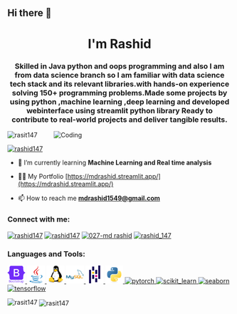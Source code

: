 ## Hi there 👋

<!--
**rasit147/rasit147** is a ✨ _special_ ✨ repository because its `README.md` (this file) appears on your GitHub profile.

Here are some ideas to get you started:

- 🔭 I’m currently working on ...
- 🌱 I’m currently learning ...
- 👯 I’m looking to collaborate on ...
- 🤔 I’m looking for help with ...
- 💬 Ask me about ...
- 📫 How to reach me: ...
- 😄 Pronouns: ...
- ⚡ Fun fact: ...
-->


<h1 align="center"> I'm Rashid</h1>
<h3 align="center">Skilled in Java python and oops programming and also I am from data science branch so I am familiar with data science tech stack and its relevant libraries.with hands-on experience solving 150+ programming problems.Made some projects by using python ,machine learning ,deep learning and developed webinterface using streamlit python library Ready to contribute to real-world projects and deliver tangible results.</h3>
<img align="right" alt="Coding" width="400" src="https://img.freepik.com/premium-photo/3d-flat-cartoon-data-scientist-analyzing-big-data-digital-transformation-data-scientist-wor_980716-174028.jpg">


<p align="left"> <img src="https://komarev.com/ghpvc/?username=rasit147&label=Profile%20views&color=0e75b6&style=flat" alt="rasit147" /> </p>

<p align="left"> <a href="https://twitter.com/rashid147" target="blank"><img src="https://img.shields.io/twitter/follow/rashid147?logo=twitter&style=for-the-badge" alt="rashid147" /></a> </p>

- 🌱 I’m currently learning **Machine Learning and Real time analysis**

- 👨‍💻 My Portfolio [https://mdrashid.streamlit.app/](https://mdrashid.streamlit.app/)

- 📫 How to reach me **mdrashid1549@gmail.com**

<h3 align="left">Connect with me:</h3>
<p align="left">
<a href="https://twitter.com/rashid147" target="blank"><img align="center" src="https://raw.githubusercontent.com/rahuldkjain/github-profile-readme-generator/master/src/images/icons/Social/twitter.svg" alt="rashid147" height="30" width="40" /></a>
<a href="https://kaggle.com/rashid147" target="blank"><img align="center" src="https://raw.githubusercontent.com/rahuldkjain/github-profile-readme-generator/master/src/images/icons/Social/kaggle.svg" alt="rashid147" height="30" width="40" /></a>
<a href="https://www.hackerrank.com/027-md rashid" target="blank"><img align="center" src="https://raw.githubusercontent.com/rahuldkjain/github-profile-readme-generator/master/src/images/icons/Social/hackerrank.svg" alt="027-md rashid" height="30" width="40" /></a>
<a href="https://www.leetcode.com/rashid_147" target="blank"><img align="center" src="https://raw.githubusercontent.com/rahuldkjain/github-profile-readme-generator/master/src/images/icons/Social/leet-code.svg" alt="rashid_147" height="30" width="40" /></a>
</p>

<h3 align="left">Languages and Tools:</h3>
<p align="left"> <a href="https://getbootstrap.com" target="_blank" rel="noreferrer"> <img src="https://raw.githubusercontent.com/devicons/devicon/master/icons/bootstrap/bootstrap-plain-wordmark.svg" alt="bootstrap" width="40" height="40"/> </a> <a href="https://www.java.com" target="_blank" rel="noreferrer"> <img src="https://raw.githubusercontent.com/devicons/devicon/master/icons/java/java-original.svg" alt="java" width="40" height="40"/> </a> <a href="https://www.linux.org/" target="_blank" rel="noreferrer"> <img src="https://raw.githubusercontent.com/devicons/devicon/master/icons/linux/linux-original.svg" alt="linux" width="40" height="40"/> </a> <a href="https://www.mysql.com/" target="_blank" rel="noreferrer"> <img src="https://raw.githubusercontent.com/devicons/devicon/master/icons/mysql/mysql-original-wordmark.svg" alt="mysql" width="40" height="40"/> </a> <a href="https://pandas.pydata.org/" target="_blank" rel="noreferrer"> <img src="https://raw.githubusercontent.com/devicons/devicon/2ae2a900d2f041da66e950e4d48052658d850630/icons/pandas/pandas-original.svg" alt="pandas" width="40" height="40"/> </a> <a href="https://www.python.org" target="_blank" rel="noreferrer"> <img src="https://raw.githubusercontent.com/devicons/devicon/master/icons/python/python-original.svg" alt="python" width="40" height="40"/> </a> <a href="https://pytorch.org/" target="_blank" rel="noreferrer"> <img src="https://www.vectorlogo.zone/logos/pytorch/pytorch-icon.svg" alt="pytorch" width="40" height="40"/> </a> <a href="https://scikit-learn.org/" target="_blank" rel="noreferrer"> <img src="https://upload.wikimedia.org/wikipedia/commons/0/05/Scikit_learn_logo_small.svg" alt="scikit_learn" width="40" height="40"/> </a> <a href="https://seaborn.pydata.org/" target="_blank" rel="noreferrer"> <img src="https://seaborn.pydata.org/_images/logo-mark-lightbg.svg" alt="seaborn" width="40" height="40"/> </a> <a href="https://www.tensorflow.org" target="_blank" rel="noreferrer"> <img src="https://www.vectorlogo.zone/logos/tensorflow/tensorflow-icon.svg" alt="tensorflow" width="40" height="40"/> </a> </p>

<p><img align="left" src="https://github-readme-stats.vercel.app/api/top-langs?username=rasit147&show_icons=true&locale=en&layout=compact" alt="rasit147" /></p>

<p>&nbsp;<img align="center" src="https://github-readme-stats.vercel.app/api?username=rasit147&show_icons=true&locale=en" alt="rasit147" /></p>
